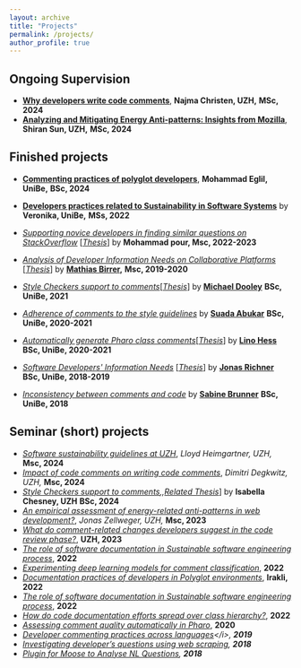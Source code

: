 ```yaml
---
layout: archive
title: "Projects"
permalink: /projects/
author_profile: true
---
```


<b>Ongoing Supervision</b><br>
--
* <b>[Why developers write code comments](https://poojaruhal.github.io/teaching/project-code-comments-worthwhile)</b>,
  <b> Najma Christen, UZH,</b>
  <b> MSc, 2024</b>
* <b>[Analyzing and Mitigating Energy Anti-patterns: Insights from Mozilla](https://poojaruhal.github.io/teaching/project-energy-related-anti-patterns)</b>,
  <b> Shiran Sun, UZH,</b>
  <b> MSc, 2024</b>

<b> Finished projects </b>
---
* <b>[Commenting practices of polyglot developers](https://poojaruhal.github.io/teaching/project-documentation-practices-developers-polyglot-environments)</b>,
  <b> Mohammad Eglil, UniBe,</b>
  <b> BSc, 2024</b>
* <b>[Developers practices related to Sustainability in Software Systems](https://poojaruhal.github.io/teaching/project-developers-practices-sustainability-software)</b> by
  <b>Veronika, UniBe,</b>
  <b> MSs, 2022 </b>
* <i>[Supporting novice developers in finding similar questions on StackOverflow](https://seg.inf.unibe.ch/theses/finished/)</i>
  [<i>[Thesis](https://seg.inf.unibe.ch/theses/finished/)</i>] by
  <b>Mohammad pour, </b>
  <b> Msc, 2022-2023</b>
* <i>[Analysis of Developer Information Needs on Collaborative Platforms](http://scg.unibe.ch/archive/masters/Birr20a.pdf)</i>
[<i>[Thesis](http://scg.unibe.ch/archive/masters/Birr20a.pdf)</i>] by
<b>[Mathias Birrer](http://scg.unibe.ch/wiki/alumni/MathiasBirrer),</b>
  <b> Msc, 2019-2020 </b>

* <i>[Style Checkers support to comments](http://scg.unibe.ch/wiki/projects/mastersbachelorsprojects/Commenting-conventions-in-style-guidelines-style-checkers)</i>[<i>[Thesis](http://scg.unibe.ch/archive/projects/Dool21a.pdf)</i>] by
<b>[Michael Dooley](http://scg.unibe.ch/wiki/students/MichaelDooley)</b>
<b> BSc, UniBe, 2021 </b>
* <i>[Adherence of comments to the style guidelines](http://scg.unibe.ch/wiki/projects/mastersbachelorsprojects/Adherence-of-class-comments-style-guidelines)</i> by
<b>[Suada Abukar](http://scg.unibe.ch/wiki/students/SuadaAbukar)</b>
<b> BSc, UniBe, 2020-2021 </b>
* <i>[Automatically generate Pharo class comments](http://scg.unibe.ch/wiki/projects/mastersbachelorsprojects/Automatically-generate-Pharo-class-comments)</i>[<i>[Thesis](http://scg.unibe.ch/archive/projects/Hess21a.pdf)</i>] by
<b>[Lino Hess](http://scg.unibe.ch/wiki/students/LinoHess)</b>
  <b> BSc, UniBe, 2020-2021 </b>
* <i>[Software Developers' Information Needs](http://scg.unibe.ch/wiki/projects/mastersbachelorsprojects/Derive-the-context)</i> [<i>[Thesis](http://scg.unibe.ch/archive/projects/Rich19a.pdf)</i>] by
<b>[Jonas Richner](http://scg.unibe.ch/wiki/alumni/JonasRichner)</b>
  <b> BSc, UniBe, 2018-2019 </b>
* <i>[Inconsistency between comments and code](http://scg.unibe.ch/wiki/projects/mastersbachelorsprojects/Analyzing-the-inconsistency-between-comments-and-source-code-in-Pharo)</i> by
<b> [Sabine Brunner](http://scg.unibe.ch/wiki/alumni/SabineBrunner)</b>
<b> BSc, UniBe, 2018</b>

<b> Seminar (short) projects </b>
---
* <i>[Software sustainability guidelines at UZH](https://poojaruhal.github.io/teaching/project-software-sustainability-guidelines-uzh)</i>,
  <i> Lloyd Heimgartner, UZH,</i>
  <b> Msc, 2024</b>
* <i>[Impact of code comments on writing code comments](https://poojaruhal.github.io/teaching/project-code-smells-writing-comments)</i>,
  <i> Dimitri Degkwitz, UZH,</i>
  <b> Msc, 2024</b>
* <i>[Style Checkers support to comments](http://scg.unibe.ch/wiki/projects/mastersbachelorsprojects/Commenting-conventions-in-style-guidelines-style-checkers),</i><i>,[Related Thesis](http://scg.unibe.ch/archive/projects/Dool21a.pdf)</i>] by
<b>Isabella Chesney, UZH</b>
<b> BSc, 2024 </b>
* <i>[An empirical assessment of energy-related anti-patterns in web development?](https://poojaruhal.github.io/teaching/project-energy-related-anti-patterns)</i>,
  <i> Jonas Zellweger, UZH,</i>
  <b> Msc, 2023</b>
* <i>[What do comment-related changes developers suggest in the code review phase?](https://poojaruhal.github.io/teaching/project-comment-changes-code-review)</i>,
  <b> UZH, 2023</b>
* <i>[The role of software documentation in Sustainable software engineering process](https://poojaruhal.github.io/teaching/project-developers-practices-sustainability-software)</i>, 
<b> 2022 </b>
* <i>[Experimenting deep learning models for comment classification](https://www.digitale-nachhaltigkeit.unibe.ch/studies/bachelor_s__and_master_s_theses_at_inf/natural_language_processing/developing_a_tool_to_classify_types_of_information_from_comments/index_eng.html)</i>, 
<b> 2022 </b>
* <i>[Documentation practices of developers in Polyglot environments](https://seg.inf.unibe.ch/teaching/current/seminars-topics-22/)</i>, 
<b> Irakli, 2022 </b>
* <i>[The role of software documentation in Sustainable software engineering process](https://seg.inf.unibe.ch/teaching/current/seminars-topics-22/)</i>, 
<b> 2022 </b>
* <i>[How do code documentation efforts spread over class hierarchy?](https://seg.inf.unibe.ch/teaching/current/seminars-topics-22/)</i>, 
<b> 2022 </b>
* <i>[Assessing comment quality automatically in Pharo](http://scg.unibe.ch/wiki/projects/mastersbachelorsprojects/Assess-quality-of-pharo-comments)</i>, 
<b> 2020 </b>
* <i>[Developer commenting practices across languages](http://scg.unibe.ch/wiki/projects/mastersbachelorsprojects/How-class-comments-differ-in-common-programming-languages?)</i>, 
<b> 2019 </b>
* <i>[Investigating developer’s questions using web scraping](http://scg.unibe.ch/wiki/projects/mastersbachelorsprojects/Investigating-developer___s-questions-using-web-scraping)</i>, 
<b> 2018 </b>
* <i>[Plugin for Moose to Analyse NL Questions](http://scg.unibe.ch/wiki/projects/archive/Moose-plugin-for-nlp)</i>, 
<b> 2018 </b>